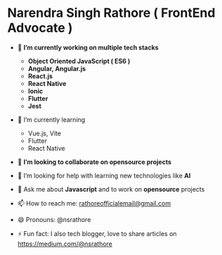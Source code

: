 # Narendra Singh Rathore ( FrontEnd Advocate )
 - 🔭 **I’m currently working on multiple tech stacks**
	 - **Object Oriented JavaScript ( ES6 )**
	 -  **Angular, Angular.js**
	 - **React.js**
	 - **React Native**
	 - **Ionic**
	 - **Flutter**
	 - **Jest**

- 🌱 I’m currently learning 
	- Vue.js, Vite
	- Flutter
	- React Native

- 👯 **I’m looking to collaborate on opensource projects**
- 🤔 I’m looking for help with learning new technologies like **AI**
- 💬 Ask me about **Javascript** and to work on **opensource** projects
- 📫 How to reach me:  rathoreofficialemail@gmail.com
- 😄 Pronouns: @nsrathore
- ⚡ Fun fact:  I also tech blogger, love to share articles on https://medium.com/@nsrathore

